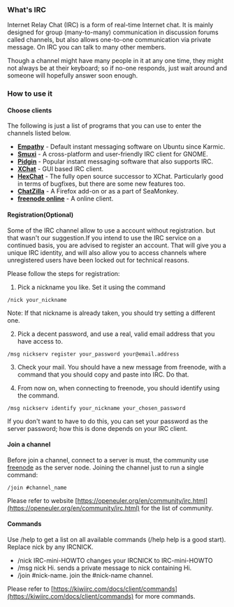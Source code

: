 ### What's IRC

Internet Relay Chat (IRC) is a form of real-time Internet chat. It is mainly designed for group (many-to-many) communication in discussion forums called channels, but also allows one-to-one communication via private message. On IRC you can talk to many other members.

Though a channel might have many people in it at any one time, they might not always be at their keyboard; so if no-one responds, just wait around and someone will hopefully answer soon enough.

### How to use it

#### Choose clients

The following is just a list of programs that you can use to enter the channels listed below.

 - **[Empathy](https://help.ubuntu.com/community/Empathy)** - Default instant messaging software on Ubuntu since Karmic.
 - **[Smuxi](http://www.smuxi.org/)** - A cross-platform and user-friendly IRC client for GNOME.
 - **[Pidgin](https://help.ubuntu.com/community/Pidgin)** - Popular instant messaging software that also supports IRC.
 - **[XChat](https://help.ubuntu.com/community/XChatHowto)** - GUI based IRC client.
 - **[HexChat](http://hexchat.org/)** -  The fully open source successor to XChat. Particularly good in terms of bugfixes, but there are some new features too.
 - **[ChatZilla](https://help.ubuntu.com/community/ChatZilla)** - A Firefox add-on or as a part of SeaMonkey.
 - **[freenode online](https://webchat.freenode.net/)** - A online client.

#### Registration(Optional)

Some of the IRC channel allow to use a account without registration. but that wasn't our suggestion.If you intend to use the IRC service on a continued basis, you are advised to register an account. That will give you a unique IRC identity, and will also allow you to access channels where unregistered users have been locked out for technical reasons.

Please follow the steps for registration:

1. Pick a nickname you like. Set it using the command 

```
/nick your_nickname
```

Note: If that nickname is already taken, you should try setting a different one.

2. Pick a decent password, and use a real, valid email address that you have access to.

```
/msg nickserv register your_password your@email.address
```

3. Check your mail. You should have a new message from freenode, with a command that you should copy and paste into IRC. Do that.

4. From now on, when connecting to freenode, you should identify using the command.

```
/msg nickserv identify your_nickname your_chosen_password
```

If you don't want to have to do this, you can set your password as the server password; how this is done depends on your IRC client.

#### Join a channel

Before join a channel, connect to a server is must, the community use [freenode](https://freenode.net/) as the server node. Joining the channel just to run a single command:

```
/join #channel_name
```
Please refer to website [https://openeuler.org/en/community/irc.html](https://openeuler.org/en/community/irc.html) for the list of community. 

#### Commands

Use /help to get a list on all available commands (/help help is a good start). Replace nick by any IRCNICK.

 - /nick IRC-mini-HOWTO changes your IRCNICK to IRC-mini-HOWTO
 - /msg nick Hi. sends a private message to nick containing Hi.
 - /join #nick-name. join the #nick-name channel.

Please refer to [https://kiwiirc.com/docs/client/commands](https://kiwiirc.com/docs/client/commands) for more commands.

